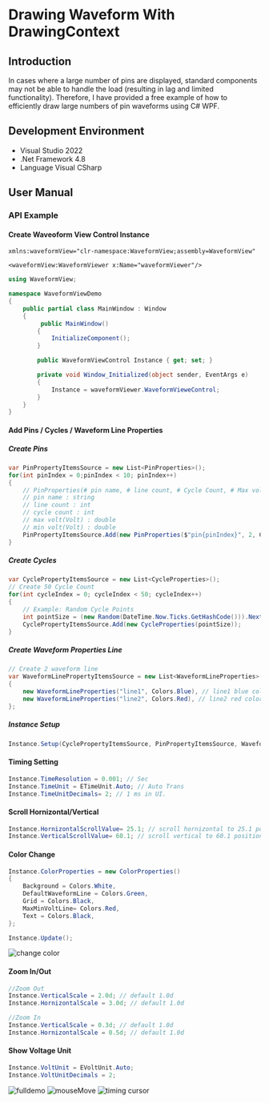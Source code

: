# Drawing Waveform With DrawingContext
## Introduction
In cases where a large number of pins are displayed, standard components may not be able to handle the load (resulting in lag and limited functionality). Therefore, I have provided a free example of how to efficiently draw large numbers of pin waveforms using C# WPF.
## Development Environment
* Visual Studio 2022
* .Net Framework 4.8
* Language Visual CSharp
## User Manual
### API Example
#### Create Waveoform View Control Instance
```XAML
xmlns:waveformView="clr-namespace:WaveformView;assembly=WaveformView"

<waveformView:WaveformViewer x:Name="waveformViewer"/>
```

```C#
using WaveformView;

namespace WaveformViewDemo
{
    public partial class MainWindow : Window
    {
         public MainWindow()
        {
            InitializeComponent();
        }

        public WaveformViewControl Instance { get; set; }

        private void Window_Initialized(object sender, EventArgs e)
        {
            Instance = waveformViewer.WaveformVieweControl;
        }
    }
}
```

#### Add Pins / Cycles / Waveform Line Properties
##### Create Pins
```C#
var PinPropertyItemsSource = new List<PinProperties>();
for(int pinIndex = 0;pinIndex < 10; pinIndex++)
{
    // PinProperties(# pin name, # line count, # Cycle Count, # Max volt, # Min Volt)
    // pin name : string
    // line count : int
    // cycle count : int
    // max volt(Volt) : double
    // min volt(Volt) : double
    PinPropertyItemsSource.Add(new PinProperties($"pin{pinIndex}", 2, CyclePropertyItemsSource.Count, 3.3, -1.2));
}
```
##### Create Cycles
```C#
var CyclePropertyItemsSource = new List<CycleProperties>();
// Create 50 Cycle Count
for(int cycleIndex = 0; cycleIndex < 50; cycleIndex++)
{
    // Example: Random Cycle Points
    int pointSize = (new Random(DateTime.Now.Ticks.GetHashCode())).Next(2, 100);
    CyclePropertyItemsSource.Add(new CycleProperties(pointSize));
}
```
##### Create Waveform Properties Line
```C#
// Create 2 waveform line
var WaveformLinePropertyItemsSource = new List<WaveformLineProperties>()
{
    new WaveformLineProperties("line1", Colors.Blue), // line1 blue color
    new WaveformLineProperties("line2", Colors.Red), // line2 red color
};
```
##### Instance Setup
```C#
Instance.Setup(CyclePropertyItemsSource, PinPropertyItemsSource, WaveformLinePropertyItemsSource);
```

#### Timing Setting
```C#
Instance.TimeResolution = 0.001; // Sec
Instance.TimeUnit = ETimeUnit.Auto; // Auto Trans
Instance.TimeUnitDecimals= 2; // 1 ms in UI.
```
#### Scroll Hornizontal/Vertical 
```C#
Instance.HornizontalScrollValue= 25.1; // scroll hornizontal to 25.1 position.
Instance.VerticalScrollValue= 60.1; // scroll vertical to 60.1 position.
```
#### Color Change
```C#
Instance.ColorProperties = new ColorProperties()
{
    Background = Colors.White,
    DefaultWaveformLine = Colors.Green,
    Grid = Colors.Black,
    MaxMinVoltLine= Colors.Red,
    Text = Colors.Black,
};

Instance.Update();
```
![change color](https://github.com/Jasson-Chou/DrawingWaveformSampleCode/assets/74143452/a2d1cf0d-1e40-4de7-ace9-013d9b28e7c3)

#### Zoom In/Out
```C#
//Zoom Out
Instance.VerticalScale = 2.0d; // default 1.0d
Instance.HornizontalScale = 3.0d; // default 1.0d

//Zoom In
Instance.VerticalScale = 0.3d; // default 1.0d
Instance.HornizontalScale = 0.5d; // default 1.0d
```
#### Show Voltage Unit
```C#
Instance.VoltUnit = EVoltUnit.Auto;
Instance.VoltUnitDecimals = 2;
```

![fulldemo](https://github.com/Jasson-Chou/DrawingWaveformSampleCode/assets/74143452/4524ec21-730d-4db3-a687-cde8c4de160f)
![mouseMove](https://github.com/Jasson-Chou/DrawingWaveformSampleCode/assets/74143452/ec3aecc1-778c-4094-8990-3c801ed17839)
![timing cursor](https://github.com/Jasson-Chou/DrawingWaveformSampleCode/assets/74143452/aef4bef4-8214-42fd-84ca-98d77e21ec29)
